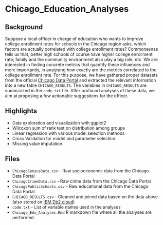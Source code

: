 # Chicago_Education_Analyses

## Background

Suppose a local officer in charge of education who wants to improve college enrollment rates for schools in the Chicago region asks, which factors are actually correlated with college enrollment rates? Commonsense tells us that, better high schools of course have higher college enrollment rate; family and the community environment also play a big role, etc. We are interested in finding concrete metrics that quantify these influences and more importantly, in analysing how exactly are the metrics correlated to the college enrollment rate. For this purpose, we have gathered proper datasets from the official [Chicago Data Portal](https://data.cityofchicago.org/) and extracted the relevant information into a new table `CHICAGO_RESULTS`. The variables in `CHICAGO_RESULTS` are summarized in the `code.txt` file. After profound analyses of these data, we aim at proposing a few actionable suggestions for the officer.

## Highlights

- Data exploration and visualization with ggplot2
- Wilcoxon sum of rank test on distribution among groups
- Linear regression with various model selection methods
- Cross Validation for model and parameter selection
- Missing value imputation

## Files

- `ChicagoCensusData.csv`  - Raw socioeconomic data from the Chicago Data Portal
- `ChicagoCrimeData.csv` - Raw crime data from the Chicago Data Portal
- `ChicagoPublicSchools.csv` - Raw educational data from the Chicago Data Portal
- `CHICAGO_RESULTS.csv` - Cleaned and joined data based on the data above (also stored on [IBM Db2 cloud](https://cloud.ibm.com/))
- `code.txt` - List of variable names used in the analyses
- `Chicago_Edu_Analyses.Rmd` R markdown file where all the analyses are performed.
